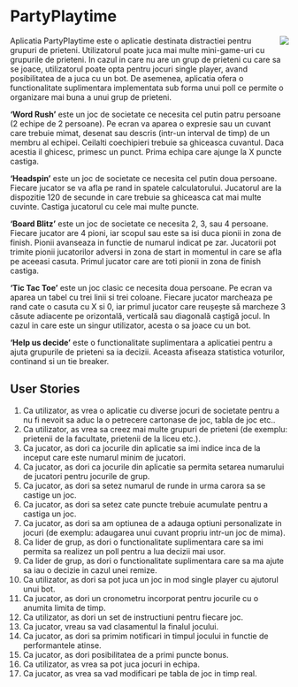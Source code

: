 # PartyPlaytime

<img align="right" src="https://mir-s3-cdn-cf.behance.net/project_modules/disp/8aafd6121516019.60c7cf2e396a4.gif"> </img>

Aplicatia PartyPlaytime este o aplicatie destinata distractiei pentru grupuri de prieteni. Utilizatorul poate juca mai multe mini-game-uri cu grupurile de prieteni. In cazul in care nu are un grup de prieteni cu care sa se joace, utilizatorul poate opta pentru jocuri single player, avand posibilitatea de a juca cu un bot. De asemenea, aplicatia ofera o functionalitate suplimentara implementata sub forma unui poll ce permite o organizare mai buna a unui grup de prieteni. 

**‘Word Rush’** este un joc de societate ce necesita cel putin patru persoane (2 echipe de 2 persoane). Pe ecran va aparea o expresie sau un cuvant care trebuie mimat, desenat sau descris (intr-un interval de timp) de un membru al echipei. Ceilalti coechipieri trebuie sa ghiceasca cuvantul. Daca acestia il ghicesc, primesc un punct. Prima echipa care ajunge la X puncte castiga.  

**‘Headspin’** este un joc de societate ce necesita cel putin doua persoane. Fiecare jucator se va afla pe rand in spatele calculatorului. Jucatorul are la dispozitie 120 de secunde in care trebuie sa ghiceasca cat mai multe cuvinte. Castiga jucatorul cu cele mai multe puncte. 

**‘Board Blitz’** este un joc de societate ce necesita 2, 3, sau 4 persoane. Fiecare jucator are 4 pioni, iar scopul sau este sa isi duca pionii in zona de finish. Pionii avanseaza in functie de numarul indicat pe zar. Jucatorii pot trimite pionii jucatorilor adversi in zona de start in momentul in care se afla pe aceeasi casuta. Primul jucator care are toti pionii in zona de finish castiga. 

**‘Tic Tac Toe’** este un joc clasic ce necesita doua persoane. Pe ecran va aparea un tabel cu trei linii si trei coloane. Fiecare jucator marcheaza pe rand cate o casuta cu X si 0, iar primul jucator care reușește să marcheze 3 căsute adiacente pe orizontală, verticală sau diagonală caștigă jocul. In cazul in care este un singur utilizator, acesta o sa joace cu un bot.

**‘Help us decide’** este o functionalitate suplimentara a aplicatiei pentru a ajuta grupurile de prieteni sa ia decizii. Aceasta afiseaza statistica voturilor, continand si un tie breaker.

## User Stories 

1.	Ca utilizator, as vrea o aplicatie cu diverse jocuri de societate pentru a nu fi nevoit sa aduc la o petrecere cartonase de joc, tabla de joc etc..
2.	Ca utilizator, as vrea sa creez mai multe grupuri de prieteni (de exemplu: prietenii de la facultate, prietenii de la liceu etc.). 
3.	Ca jucator, as dori ca jocurile din aplicatie sa imi indice inca de la inceput care este numarul minim de jucatori.
4.	Ca jucator, as dori ca jocurile din aplicatie sa permita setarea numarului de jucatori pentru jocurile de grup.
5.	Ca jucator, as dori sa setez numarul de runde in urma carora sa se castige un joc. 
6.	Ca jucator, as dori sa setez cate puncte trebuie acumulate pentru a castiga un joc. 
7.	Ca jucator, as dori sa am optiunea de a adauga optiuni personalizate in jocuri (de exemplu: adaugarea unui cuvant propriu intr-un joc de mima). 
8.	Ca lider de grup, as dori o functionalitate suplimentara care sa imi permita sa realizez un poll pentru a lua decizii mai usor. 
9.	Ca lider de grup, as dori o functionalitate suplimentara care sa ma ajute sa iau o decizie in cazul unei remize. 
10.	Ca utilizator, as dori sa pot juca un joc in mod single player cu ajutorul unui bot. 
11.	Ca jucator, as dori un cronometru incorporat pentru jocurile cu o anumita limita de timp. 
12.	Ca utilizator, as dori un set de instructiuni pentru fiecare joc. 
13.	Ca jucator, vreau sa vad clasamentul la finalul jocului. 
14.	Ca jucator, as dori sa primim notificari in timpul jocului in functie de performantele atinse. 
15.	Ca jucator, as dori posibilitatea de a primi puncte bonus. 
16.	Ca utilizator, as vrea sa pot juca jocuri in echipa.  
17.	Ca jucator, as vrea sa vad modificari pe tabla de joc in timp real.


